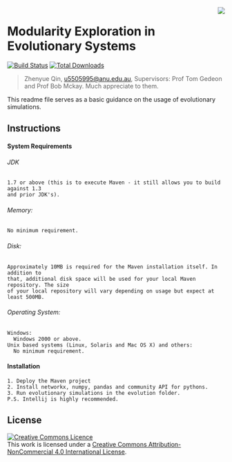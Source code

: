 <img src="icon.png" align="right" />

# Modularity Exploration in Evolutionary Systems

[![Build Status](https://travis-ci.org/laravel/framework.svg)](https://travis-ci.org/laravel/framework)
[![Total Downloads](https://poser.pugx.org/laravel/framework/d/total.svg)](https://packagist.org/packages/laravel/framework)

> Zhenyue Qin, u5505995@anu.edu.au, 
> Supervisors: Prof Tom Gedeon and Prof Bob Mckay. Much appreciate to them. 

This readme file serves as a basic guidance on the usage of evolutionary simulations.

## Instructions

  #### System Requirements

  ###### JDK
    1.7 or above (this is to execute Maven - it still allows you to build against 1.3
    and prior JDK's).
    
  ###### Memory:
    No minimum requirement.
    
  ###### Disk:
    Approximately 10MB is required for the Maven installation itself. In addition to
    that, additional disk space will be used for your local Maven repository. The size
    of your local repository will vary depending on usage but expect at least 500MB.
  
  ###### Operating System:
    Windows:
      Windows 2000 or above.
    Unix based systems (Linux, Solaris and Mac OS X) and others:
      No minimum requirement.
      
  #### Installation
    1. Deploy the Maven project
    2. Install networkx, numpy, pandas and community API for pythons. 
    3. Run evolutionary simulations in the evolution folder. 
    P.S. Intellij is highly recommended. 

## License

<a rel="license" href="http://creativecommons.org/licenses/by-nc/4.0/"><img alt="Creative Commons Licence" style="border-width:0" src="https://i.creativecommons.org/l/by-nc/4.0/88x31.png" /></a><br />This work is licensed under a <a rel="license" href="http://creativecommons.org/licenses/by-nc/4.0/">Creative Commons Attribution-NonCommercial 4.0 International License</a>.
